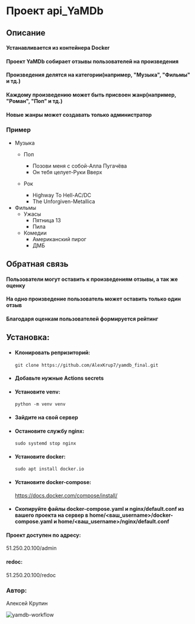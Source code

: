# Проект api_YaMDb

## Описание

#### Устанавливается из контейнера Docker

#### Проект YaMDb собирает отзывы пользователей на произведения

#### Произведения делятся на категории(например, "Музыка", "Фильмы" и тд.)

#### Каждому произведению может быть присвоен жанр(например, "Роман", "Поп" и тд.)

#### Новые жанры может создавать только администратор

### Пример

* Музыка
    * Поп
        * Позови меня с собой-Алла Пугачёва
        * Он тебя целует-Руки Вверх

    * Рок
        * Highway To Hell-AC/DC
        * The Unforgiven-Metallica
* Фильмы
    * Ужасы
        * Пятница 13
        * Пила
    * Комедии
        * Американский пирог
        * ДМБ
## Обратная связь
#### Пользователи могут оставить к произведениям отзывы, а так же оценку
#### На одно произведение пользователь может оставить только один отзыв
#### Благодаря оценкам пользователей формируется рейтинг
## Установка:
* #### Клонировать репризиторий:
  ```git clone https://github.com/AlexKrup7/yamdb_final.git```
* #### Добавьте нужные Actions secrets
* #### Установите venv:
  ```python -m venv venv```
* #### Зайдите на свой сервер
* #### Остановите службу nginx:
  ```sudo systemd stop nginx```
* #### Установите docker:
  ```sudo apt install docker.io```
* #### Установите docker-compose:
  https://docs.docker.com/compose/install/
* #### Скопируйте файлы docker-compose.yaml и nginx/default.conf из вашего проекта на сервер в home/<ваш_username>/docker-compose.yaml и home/<ваш_username>/nginx/default.conf

#### Проект доступен по адресу:
  51.250.20.100/admin

#### redoc:
  51.250.20.100/redoc
### Автор:

 Алексей Крупин

![yamdb-workflow](https://github.com/AlexKrup7/yamdb_final/workflows/yamdb-workflow/badge.svg)